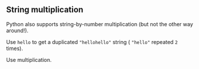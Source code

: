 ## String multiplication

Python also supports string-by-number multiplication (but not the other way around!).  
  
Use `hello` to get a duplicated `"hellohello"` 
string ( `"hello"` repeated `2` times).

<div class='hint'>Use multiplication.</div>
